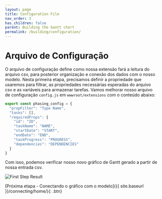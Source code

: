 ```yaml
---
layout: page
title: Configuration File
nav_order: 3
has_children: false
parent: Building the Gantt chart
permalink: /building/configuration/
---
```


# Arquivo de Configuração

O arquivo de configuração define como nossa extensão fará a leitura do arquivo csv, para posterior organização e conexão dos dados com o nosso modelo.
Nesta primeira etapa, precisamos definir a propriedade que usaremos para filtrar, as propriedades necessárias esperadas do arquivo csv e as variáveis para armazenar tarefas.
Vamos melhorar nosso arquivo de configuração `config.js` em `wwwroot/extensions` com o conteúdo abaixo:

```js
export const phasing_config = {
  "propFilter": "Type Name",
  "tasks": [],
  "requiredProps": {
    "id": "ID",
    "taskName": "NAME",
    "startDate": "START",
    "endDate": "END",
    "taskProgress": "PROGRESS",
    "dependencies": "DEPENDENCIES"
  }
}
```

Com isso, podemos verificar nosso novo gráfico de Gantt gerado a partir de nossa entrada csv.

![First Step Result](../../assets/images/stepone.gif)

[Próxima etapa - Conectando o gráfico com o modelo]({{ site.baseurl }}/connecting/home/){: .btn}